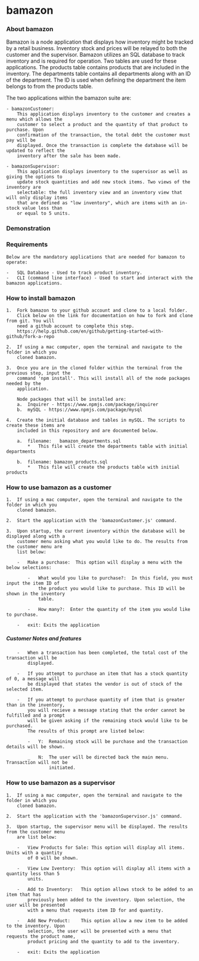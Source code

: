 # bamazon


### About bamazon


Bamazon is a node application that displays how inventory might be tracked by a retail
business. Inventory stock and prices will be relayed to both the customer and the supervisor.
Bamazon utilizes an SQL database to track inventory and is required for operation. Two tables
are used for these applications. The products table contains products that are included in the
inventory. The departments table contains all departments along with an ID of the department.
The ID is used when defining the department the item belongs to from the products table. 

The two applications within the bamazon suite are:

    - bamazonCustomer:
        This application displays inventory to the customer and creates a menu which allows the
        customer to select a product and the quantity of that product to purchase. Upon
        confirmation of the transaction, the total debt the customer must pay will be
        displayed. Once the transaction is complete the database will be updated to reflect the
        inventory after the sale has been made.

    - bamazonSupervisor:
        This application displays inventory to the supervisor as well as giving the options to
        update stock quantities and add new stock items. Two views of the inventory are
        selectable: the full inventory view and an inventory view that will only display items
        that are defined as "low inventory", which are items with an in-stock value less than
        or equal to 5 units. 



### Demonstration



### Requirements


    Below are the mandatory applications that are needed for bamazon to operate:

    -   SQL Database - Used to track product inventory.
    -   CLI (command line interface) - Used to start and interact with the bamazon applications.



### How to install bamazon

    1.  Fork bamazon to your github account and clone to a local folder. 
        Click below on the link for documentation on how to fork and clone from git. You will
        need a github account to complete this step.
        https://help.github.com/en/github/getting-started-with-github/fork-a-repo

    2.  If using a mac computer, open the terminal and navigate to the folder in which you
        cloned bamazon.

    3.  Once you are in the cloned folder within the terminal from the previous step, input the
        command 'npm install'. This will install all of the node packages needed by the
        application.

        Node packages that will be installed are:
        a.  Inquirer - https://www.npmjs.com/package/inquirer
        b.  mySQL - https://www.npmjs.com/package/mysql

    4.  Create the initial database and tables in mySQL. The scripts to create these items are
        included in this repository and are documented below.

        a.  filename:   bamazon_departments.sql
            *   This file will create the departments table with initial departments

        b.  filename: bamazon_products.sql
            *   This file will create the products table with initial products



### How to use bamazon as a customer

    1.  If using a mac computer, open the terminal and navigate to the folder in which you
        cloned bamazon.

    2.  Start the application with the 'bamazonCustomer.js' command.

    3.  Upon startup, the current inventory within the database will be displayed along with a
        customer menu asking what you would like to do. The results from the customer menu are
        list below:
        
        -   Make a purchase:  This option will display a menu with the below selections:

            -   What would you like to purchase?:  In this field, you must input the item ID of
                the product you would like to purchase. This ID will be shown in the inventory
                table.
            
            -   How many?:  Enter the quantity of the item you would like to purchase.

        -   exit: Exits the application

#####   Customer Notes and features

        -   When a transaction has been completed, the total cost of the transaction will be
            displayed.
        
        -   If you attempt to purchase an item that has a stock quantity of 0, a message will
            be displayed that states the vendor is out of stock of the selected item.
        
        -   If you attempt to purchase quantity of item that is greater than in the inventory,
            you will recieve a message stating that the order cannot be fulfilled and a prompt 
            will be given asking if the remaining stock would like to be purchased. 
            The results of this prompt are listed below:
            
            -   Y:  Remaining stock will be purchase and the transaction details will be shown.
            
            _   N:  The user will be directed back the main menu. Transaction will not be 
                    initiated.



### How to use bamazon as a supervisor

    1.  If using a mac computer, open the terminal and navigate to the folder in which you 
        cloned bamazon.

    2.  Start the application with the 'bamazonSupervisor.js' command.

    3.  Upon startup, the supervisor menu will be displayed. The results from the customer menu 
        are list below:

        -   View Products for Sale: This option will display all items. Units with a quantity 
            of 0 will be shown.

        -   View Low Iventory:  This option will display all items with a quantity less than 5 
            units.

        -   Add to Inventory:   This option allows stock to be added to an item that has 
            previously been added to the inventory. Upon selection, the user will be presented 
            with a menu that requests item ID for and quantity.

        -   Add New Product:    This option allow a new item to be added to the inventory. Upon 
            selection, the user will be presented with a menu that requests the product name, 
            product pricing and the quantity to add to the inventory.

        -   exit: Exits the application